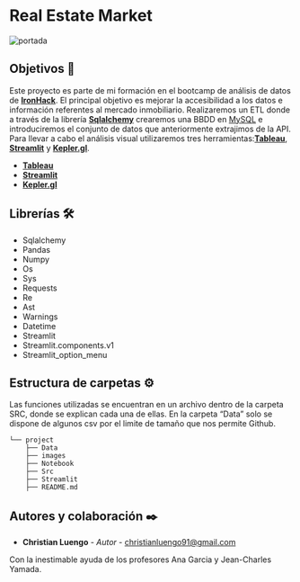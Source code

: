 # Real Estate Market

![portada](https://www.nhar.org/assets/images/housing_market_graphic.jpg)

## Objetivos 🚀

Este proyecto es parte de mi formación en el bootcamp de análisis de datos de **[IronHack](https://www.ironhack.com/es)**. El principal objetivo es mejorar la accesibilidad a los datos e información referentes al mercado inmobiliario. Realizaremos un ETL donde a través de la librería **[Sqlalchemy]( https://www.sqlalchemy.org/)** crearemos una BBDD en [MySQL]( https://www.mysql.com/) e introduciremos el conjunto de datos que anteriormente extrajimos de la API. Para llevar a cabo el análisis visual utilizaremos tres herramientas:**[Tableau]( https://www.tableau.com/es-es)**, **[Streamlit]( https://streamlit.io/)** y **[Kepler.gl]( https://kepler.gl/)**.

- **[Tableau]( https://public.tableau.com/app/profile/christianluengo/viz/RealEstateMarket_16502266573030/DashboardGlobal)**
- **[Streamlit]( http://192.168.1.128:8501/)**
- **[Kepler.gl]( file:///C:/Users/chris/Ironhack/projects/Real_Estate_Market_Analysis/Streamlit/kepler.html)**


## Librerías 🛠️

- Sqlalchemy
- Pandas
- Numpy
- Os
- Sys
- Requests
- Re
- Ast
- Warnings
- Datetime
- Streamlit
- Streamlit.components.v1
- Streamlit_option_menu

## Estructura de carpetas ⚙️

Las funciones utilizadas se encuentran en un archivo dentro de la carpeta SRC, donde se explican cada una de ellas. En la carpeta “Data” solo se dispone de algunos csv por el limite de tamaño que nos permite Github.

```
└── project
    ├── Data
    ├── images
    ├── Notebook
    ├── Src
    ├── Streamlit
    ├── README.md
```

## Autores y colaboración ✒️

* **Christian Luengo** - *Autor* - christianluengo91@gmail.com

Con la inestimable ayuda de los profesores Ana Garcia y Jean-Charles Yamada. 


